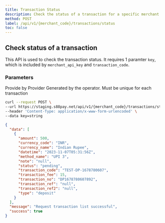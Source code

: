 ```yaml
---
title: Transaction Status
description: Check the status of a transaction for a specific merchant.
method: POST
label: /api/v1/{merchant_code}/transactions/status
toc: false
---
```


<x-row>
<x-col class="lg:max-w-md">

## Check status of a transaction

This API is used to check the transaction status. It requires 1 paramter `key`, which is included by
`merchant_api_key` and `transaction_code`.

### Parameters

<x-properties>
    <x-property name="merchant_api_key" type="string" required>
        Provide by Provider
    </x-property>
    <x-property name="transaction_code" type="number" required>
        Generated by the operator. Must be unique for each transaction
    </x-property>
</x-properties>

</x-col>

<x-col>

```bash
curl --request POST \
--url https://staging.s88pay.net/api/v1/{merchant_code}/transactions/status \
--header 'Content-Type: application/x-www-form-urlencoded' \
--data key=string
```

```json
{
  "data": [
    {
      "amount": 500,
      "currency_code": "INR",
      "currency_name": "Indian Rupee",
      "datetime": "2023-11-07T05:31:56Z",
      "method_name": "UPI 3",
      "note": "null",
      "status": "pending",
      "transaction_code": "TEST-DP-1678780607",
      "transaction_fee": 15,
      "transaction_no": "DP1678780607892",
      "transaction_ref": "null",
      "transaction_ref2": "null",
      "type": "deposit"
    }
  ],
  "message": "Request transaction list successful",
  "success": true
}
```

</x-col>
</x-row>
